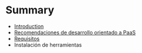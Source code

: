 # Summary

* [Introduction](README.md)
* [Recomendaciones de desarrollo orientado a PaaS](recomendaciones_de_desarrollo_orientado_a_paas.md)
* [Requisitos](requisitos.md)
* Instalación de herramientas

